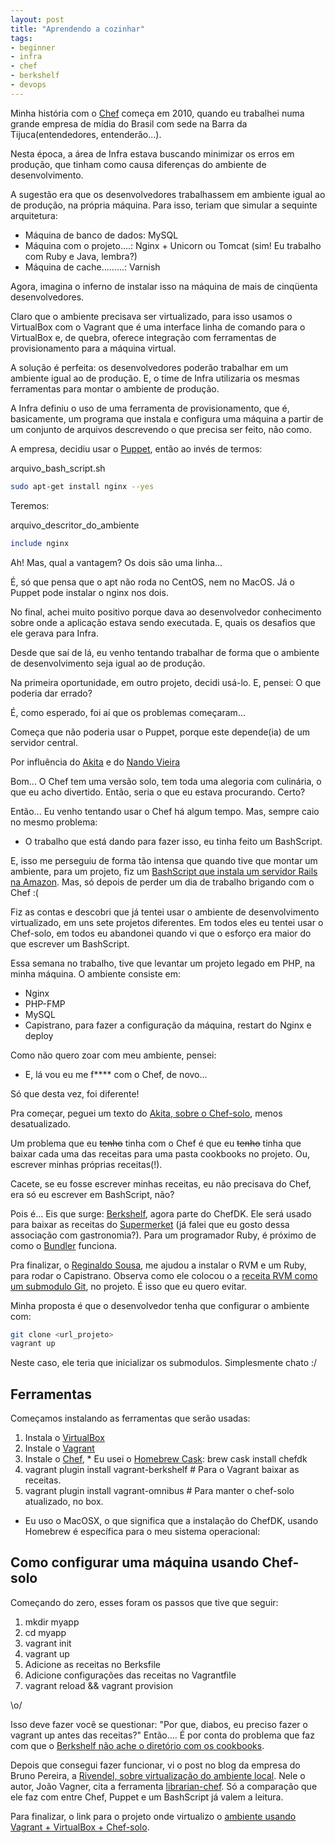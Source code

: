 ```yaml
---
layout: post
title: "Aprendendo a cozinhar"
tags:
- beginner
- infra
- chef
- berkshelf
- devops
---
```

Minha história com o [Chef](http://docs.getchef.com/chef_solo.html) começa em 2010, quando eu trabalhei numa grande empresa de mídia
do Brasil com sede na Barra da Tijuca(entendedores, entenderão...).

Nesta época, a área de Infra estava buscando minimizar os erros em produção, que tinham como
causa diferenças do ambiente de desenvolvimento.

A sugestão era que os desenvolvedores trabalhassem em ambiente igual ao de produção,
na própria máquina. Para isso, teriam que simular a sequinte arquitetura:

  * Máquina de banco de dados: MySQL
  * Máquina com o projeto....: Nginx + Unicorn ou Tomcat (sim! Eu trabalho com Ruby e Java, lembra?)
  * Máquina de cache.........: Varnish

Agora, imagina o inferno de instalar isso na máquina de mais de cinqüenta desenvolvedores.

Claro que o ambiente precisava ser virtualizado, para isso usamos o VirtualBox
com o Vagrant que é uma interface linha de comando para o VirtualBox e, de quebra,
oferece integração com ferramentas de provisionamento para a máquina virtual.

A solução é perfeita: os desenvolvedores poderão trabalhar em um ambiente igual ao de produção.
E, o time de Infra utilizaria os mesmas ferramentas para montar o ambiente de produção.

A Infra definiu o uso de uma ferramenta de provisionamento, que é, basicamente, um
programa que instala e configura uma máquina a partir de um conjunto de arquivos descrevendo o que precisa
ser feito, não como.

A empresa, decidiu usar o [Puppet](http://puppetlabs.com/), então ao invés de termos:

arquivo_bash_script.sh

```bash
sudo apt-get install nginx --yes
```

Teremos:

arquivo_descritor_do_ambiente

```ruby
include nginx
```

Ah! Mas, qual a vantagem? Os dois são uma linha...

É, só que pensa que o apt não roda no CentOS, nem no MacOS. Já o Puppet pode
instalar o nginx nos dois.

No final, achei muito positivo porque dava ao desenvolvedor conhecimento sobre onde
a aplicação estava sendo executada. E, quais os desafios que ele gerava para Infra.

Desde que saí de lá, eu venho tentando trabalhar de forma que o ambiente de desenvolvimento
seja igual ao de produção.

Na primeira oportunidade, em outro projeto, decidi usá-lo. E, pensei: O que poderia dar errado?

É, como esperado, foi aí que os problemas começaram...

Começa que não poderia usar o Puppet, porque este depende(ia) de um servidor central.

Por influência do [Akita](http://www.akitaonrails.com/2010/02/20/cooking-solo-with-chef) e do
[Nando Vieira](http://simplesideias.com.br/usando-o-vagrant-como-ambiente-de-desenvolvimento-no-windows)

Bom... O Chef tem uma versão solo, tem toda uma alegoria com culinária, o que eu acho
divertido. Então, seria o que eu estava procurando. Certo?

Então... Eu venho tentando usar o Chef há algum tempo. Mas, sempre caio no mesmo problema:

  * O trabalho que está dando para fazer isso, eu tinha feito um BashScript.

E, isso me perseguiu de forma tão intensa que quando tive que montar um ambiente, para um projeto,
fiz um [BashScript que instala um servidor Rails na Amazon](https://gist.github.com/acdesouza/3555100).
Mas, só depois de perder um dia de trabalho brigando com o Chef :(

Fiz as contas e descobri que já tentei usar o ambiente de desenvolvimento virtualizado, em uns sete
projetos diferentes. Em todos eles eu tentei usar o Chef-solo, em todos eu abandonei quando vi que
o esforço era maior do que escrever um BashScript.

Essa semana no trabalho, tive que levantar um projeto legado em PHP, na minha máquina. O ambiente
consiste em:
  * Nginx
  * PHP-FMP
  * MySQL
  * Capistrano, para fazer a configuração da máquina, restart do Nginx e deploy

Como não quero zoar com meu ambiente, pensei:

  * E, lá vou eu me f**** com o Chef, de novo...

Só que desta vez, foi diferente!

Pra começar, peguei um texto do [Akita, sobre o Chef-solo](http://www.akitaonrails.com/2014/07/28/small-bites-vagrant-ubuntu-14-04-chef-solo),
menos desatualizado.

Um problema que eu ~~tenho~~ tinha com o Chef é que eu ~~tenho~~ tinha que baixar
cada uma das receitas para uma pasta cookbooks no projeto. Ou, escrever minhas
próprias receitas(!).

Cacete, se eu fosse escrever minhas receitas, eu não precisava do Chef,
era só eu escrever em BashScript, não?

Pois é... Eis que surge: [Berkshelf](http://berkshelf.com), agora parte do ChefDK.
Ele será usado para baixar as receitas do [Supermerket](https://supermarket.getchef.com/)
(já falei que eu gosto dessa associação com gastronomia?). Para um programador Ruby,
é próximo de como o [Bundler](http://bundler.io/) funciona.

Pra finalizar, o [Reginaldo Sousa](https://github.com/reginaldosousa/vagrant_chef),
me ajudou a instalar o RVM e um Ruby, para rodar o Capistrano. Observa como ele
colocou o a [receita RVM como um submodulo Git](https://github.com/reginaldosousa/vagrant_chef/tree/master/cookbooks),
no projeto. É isso que eu quero evitar.

Minha proposta é que o desenvolvedor tenha que configurar o ambiente com:

```bash
git clone <url_projeto>
vagrant up
```

Neste caso, ele teria que inicializar os submodulos. Simplesmente chato :/

## Ferramentas

Começamos instalando as ferramentas que serão usadas:

  1. Instala o [VirtualBox](https://www.virtualbox.org/wiki/Downloads)
  1. Instale o [Vagrant](http://www.vagrantup.com/downloads)
  1. Instale o [Chef](http://downloads.getchef.com/chef-dk),
    * Eu usei o [Homebrew Cask](http://caskroom.io/): brew cask install chefdk
  1. vagrant plugin install vagrant-berkshelf # Para o Vagrant baixar as receitas.
  1. vagrant plugin install vagrant-omnibus # Para manter o chef-solo atualizado, no box.

* Eu uso o MacOSX, o que significa que a instalação do ChefDK, usando Homebrew é específica para o meu sistema operacional:

## Como configurar uma máquina usando Chef-solo

Começando do zero, esses foram os passos que tive que seguir:

  1. mkdir myapp
  1. cd myapp
  1. vagrant init
  1. vagrant up
  1. Adicione as receitas no Berksfile
  1. Adicione configurações das receitas no Vagrantfile
  1. vagrant reload && vagrant provision

\o/

Isso deve fazer você se questionar: "Por que, diabos, eu preciso fazer o vagrant up antes das receitas?"
Então.... É por conta do problema que faz com que o [Berkshelf não ache o diretório com os cookbooks](https://github.com/berkshelf/vagrant-berkshelf/issues/78).

Depois que consegui fazer funcionar, vi o post no blog da empresa do Bruno Pereira,
a [Rivendel, sobre virtualização do ambiente local](http://blog.rivendel.com.br/2014/08/20/vagrant-as-vantagens-da-virtualizacao-em-ambiente-local/).
Nele o autor, João Vagner, cita a ferramenta [librarian-chef](https://github.com/applicationsonline/librarian-chef).
Só a comparação que ele faz com entre Chef, Puppet e um BashScript já valem a leitura.

Para finalizar, o link para o projeto onde virtualizo o [ambiente usando Vagrant + VirtualBox + Chef-solo](https://github.com/acdesouza/dev-php-chef).
